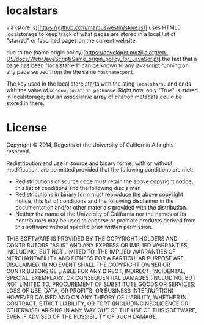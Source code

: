 localstars
==========

via (store.js)[https://github.com/marcuswestin/store.js/] uses HTML5 localstorage to keep
track of what pages are stored in a local list of "starred" or favorited pages on the
current website.

due to the (same origin policy)[https://developer.mozilla.org/en-US/docs/Web/JavaScript/Same_origin_policy_for_JavaScript]
the fact that a page has been "localstarred" can be known to any
javascript running on any page served from the the same `hostname:port`.

The key used in the local store starts with the sting `localstars.`
and ends with the value of `window.location.pathname`.  Right now, only
"True" is stored in localstorage; but an associative array of citation metadata 
could be stored in there.

# License 

Copyright © 2014, Regents of the University of California
All rights reserved.

Redistribution and use in source and binary forms, with or without 
modification, are permitted provided that the following conditions are met:

- Redistributions of source code must retain the above copyright notice, 
  this list of conditions and the following disclaimer.
- Redistributions in binary form must reproduce the above copyright notice, 
  this list of conditions and the following disclaimer in the documentation 
  and/or other materials provided with the distribution.
- Neither the name of the University of California nor the names of its
  contributors may be used to endorse or promote products derived from this 
  software without specific prior written permission.

THIS SOFTWARE IS PROVIDED BY THE COPYRIGHT HOLDERS AND CONTRIBUTORS "AS IS" 
AND ANY EXPRESS OR IMPLIED WARRANTIES, INCLUDING, BUT NOT LIMITED TO, THE 
IMPLIED WARRANTIES OF MERCHANTABILITY AND FITNESS FOR A PARTICULAR PURPOSE 
ARE DISCLAIMED. IN NO EVENT SHALL THE COPYRIGHT OWNER OR CONTRIBUTORS BE 
LIABLE FOR ANY DIRECT, INDIRECT, INCIDENTAL, SPECIAL, EXEMPLARY, OR 
CONSEQUENTIAL DAMAGES (INCLUDING, BUT NOT LIMITED TO, PROCUREMENT OF 
SUBSTITUTE GOODS OR SERVICES; LOSS OF USE, DATA, OR PROFITS; OR BUSINESS 
INTERRUPTION) HOWEVER CAUSED AND ON ANY THEORY OF LIABILITY, WHETHER IN 
CONTRACT, STRICT LIABILITY, OR TORT (INCLUDING NEGLIGENCE OR OTHERWISE) 
ARISING IN ANY WAY OUT OF THE USE OF THIS SOFTWARE, EVEN IF ADVISED OF THE 
POSSIBILITY OF SUCH DAMAGE.


